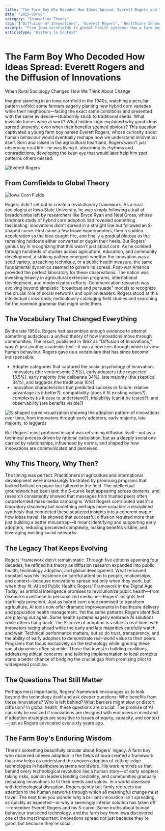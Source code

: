 ```yaml
---
title: "The Farm Boy Who Decoded How Ideas Spread: Everett Rogers and the Diffusion of Innovations"
date: "2025-09-08"
category: "Innovation Theory"
tags: ["Diffusion of Innovations", "Everett Rogers", "Healthcare Innovation", "Social Theory", "Digital Health"]
excerpt: "From Iowa cornfields to global health systems: How a farm boy's observations about hybrid corn adoption created the framework we still use to understand how innovations spread—and why it matters more than ever in the age of AI."
articleType: "History in Context"
---
```


# The Farm Boy Who Decoded How Ideas Spread: Everett Rogers and the Diffusion of Innovations
When Rural Sociology Changed How We Think About Change

Imagine standing in an Iowa cornfield in the 1940s, watching a peculiar pattern unfold: some farmers eagerly planting new hybrid corn varieties while their neighbours—facing the exact same conditions and presented with the same evidence—stubbornly stuck to traditional seeds. What invisible forces were at work? What hidden logic explained why good ideas spread unevenly, even when their benefits seemed obvious?
This question captivated a young farm boy named Everett Rogers, whose curiosity about human behaviour would eventually reshape how we understand innovation itself. Born and raised in the agricultural heartland, Rogers wasn't just observing rural life—he was living it, absorbing its rhythms and contradictions, developing the keen eye that would later help him spot patterns others missed.

![Everett Rogers](/images/everett-rogers.png)

## From Cornfields to Global Theory

![Iowa Corn Fields](/images/corn-field-workers-iowa.png)

Rogers didn't set out to create a revolutionary framework. As a rural sociologist at Iowa State University, he was simply following a trail of breadcrumbs left by researchers like Bryce Ryan and Neal Gross, whose landmark study of hybrid corn adoption had revealed something fascinating: innovations didn't spread in a straight line but followed an S-shaped curve. First came a few brave experimenters, then a sudden acceleration as the idea caught fire, and finally a gradual plateau as the remaining holdouts either converted or dug in their heels.
But Rogers' genius lay in recognizing that this wasn't just about corn. As he combed through hundreds of studies across agriculture, education, and community development, a striking pattern emerged: whether the innovation was a seed variety, a teaching technique, or a public health measure, the same fundamental dynamics seemed to govern its spread.
Post-war America provided the perfect laboratory for these observations. The nation was investing heavily in agricultural extension programs, international development, and modernization efforts. Communication research was evolving beyond simplistic "broadcast and persuade" models to recognize the crucial role of social networks and opinion leaders. Rogers stood at this intellectual crossroads, meticulously cataloging field studies and searching for the common grammar that might unite them.

## The Vocabulary That Changed Everything
By the late 1950s, Rogers had assembled enough evidence to attempt something audacious: a unified theory of how innovations move through communities. The result, published in 1962 as "Diffusion of Innovations," wasn't just another academic text—it was a new lens through which to view human behaviour.
Rogers gave us a vocabulary that has since become indispensable:
- Adopter categories that captured the social psychology of innovation: innovators (the venturesome 2.5%), early adopters (the respected 13.5%), early majority (the deliberate 34%), late majority (the skeptical 34%), and laggards (the traditional 16%)
- Innovation characteristics that predicted success or failure: relative advantage (is it better?), compatibility (does it fit existing values?), complexity (is it easy to understand?), trialability (can it be tested?), and observability (are benefits visible?)

![S-shaped curve visualization showing the adoption pattern of innovations over time, from innovators through early adopters, early majority, late majority, to laggards](/images/s-curve.png)

But Rogers' most profound insight was reframing diffusion itself—not as a technical process driven by rational calculation, but as a deeply social one carried by relationships, influenced by norms, and shaped by how innovations are communicated and perceived.

## Why This Theory, Why Then?
The timing was perfect. Practitioners in agriculture and international development were increasingly frustrated by promising programs that looked brilliant on paper but faltered in the field. The intellectual groundwork had been laid: the S-curve kept appearing across domains, and research consistently showed that messages from trusted peers often outperformed mass media campaigns.
What Rogers contributed wasn't a laboratory discovery but something perhaps more valuable: a disciplined synthesis that connected these scattered insights into a coherent map of how ideas travel. He showed that successful diffusion required more than just building a better mousetrap—it meant identifying and supporting early adopters, reducing perceived complexity, making benefits visible, and leveraging existing social networks.

## The Legacy That Keeps Evolving
Rogers' framework didn't remain static. Through five editions spanning four decades, he refined his theory as diffusion research expanded into public health, technology adoption, and global development. What remained constant was his insistence on careful attention to people, relationships, and context—because innovations spread not only when they work, but when they fit.
AI and Public Health: Rogers' Framework in the Digital Age
Today, as artificial intelligence promises to revolutionize public health—from disease surveillance to personalized medicine—Rogers' insights feel startlingly prescient. Just as hybrid corn once promised to transform agriculture, AI tools now offer dramatic improvements in healthcare delivery and population health management.
Yet the same patterns Rogers identified are playing out again. Some health systems eagerly embrace AI solutions while others hang back. The S-curve of adoption is visible in real-time, with innovators racing ahead while the early and late majorities carefully watch and wait. Technical performance matters, but so do trust, transparency, and the ability of early adopters to demonstrate real-world value to their peers.
Programs that focus exclusively on the technology while ignoring these social dynamics often stumble. Those that invest in building coalitions, addressing ethical concerns, and tailoring implementation to local contexts stand a better chance of bridging the crucial gap from promising pilot to widespread practice.

## The Questions That Still Matter
Perhaps most importantly, Rogers' framework encourages us to look beyond the technology itself and ask deeper questions: Who benefits from these innovations? Who is left behind? What barriers might slow or distort diffusion?
In global health, these questions are crucial. The promise of AI can only be realized if innovations are designed with end users in mind and if adoption strategies are sensitive to issues of equity, capacity, and context—just as Rogers advocated over sixty years ago.

## The Farm Boy's Enduring Wisdom
There's something beautifully circular about Rogers' legacy. A farm boy who observed uneven adoption in the fields of Iowa created a framework that now helps us understand the uneven adoption of cutting-edge technologies in healthcare systems worldwide.
His work reminds us that behind every technological revolution lies a human story—of early adopters taking risks, opinion leaders lending credibility, and communities gradually reshaping innovations to fit their needs and values. In a world obsessed with technological disruption, Rogers gently but firmly redirects our attention to the human networks through which all meaningful change must travel.
The next time you wonder why a brilliant innovation isn't spreading as quickly as expected—or why a seemingly inferior solution has taken off—remember Everett Rogers and his S-curve. Some truths about human behaviour transcend technology, and the farm boy from Iowa discovered one of the most important: innovations spread not just because they're good, but because they're social.